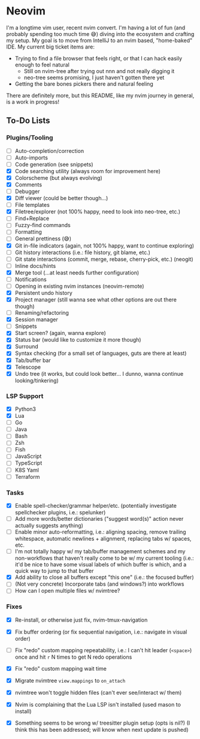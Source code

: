 # Neovim

I'm a longtime vim user, recent nvim convert. I'm having a lot of fun (and probably spending too much time 😅) diving into the ecosystem and crafting
my setup. My goal is to move from IntelliJ to an nvim based, "home-baked" IDE. My current big ticket items are:

* Trying to find a file browser that feels right, or that I can hack easily enough to feel natural
  * Still on nvim-tree after trying out nnn and not really digging it
  * neo-tree seems promising, I just haven't gotten there yet
* Getting the bare bones pickers there and natural feeling

There are definitely more, but this README, like my nvim journey in general, is a work in progress!

## To-Do Lists

### Plugins/Tooling

- [ ] Auto-completion/correction
- [ ] Auto-imports
- [ ] Code generation (see snippets)
- [x] Code searching utility (always room for improvement here)
- [x] Colorscheme (but always evolving)
- [x] Comments
- [ ] Debugger
- [x] Diff viewer (could be better though...)
- [ ] File templates
- [x] Filetree/explorer (not 100% happy, need to look into neo-tree, etc.)
- [ ] Find+Replace
- [ ] Fuzzy-find commands
- [ ] Formatting
- [ ] General prettiness (😅)
- [x] Git in-file indicators (again, not 100% happy, want to continue exploring)
- [ ] Git history interactions (i.e.: file history, git blame, etc.)
- [ ] Git state interactions (commit, merge, rebase, cherry-pick, etc.) (neogit)
- [ ] Inline docs/hints
- [x] Merge tool (...at least needs further configuration)
- [ ] Notifications
- [ ] Opening in existing nvim instances (neovim-remote)
- [x] Persistent undo history
- [x] Project manager (still wanna see what other options are out there though)
- [ ] Renaming/refactoring
- [x] Session manager
- [ ] Snippets
- [x] Start screen? (again, wanna explore)
- [x] Status bar (would like to customize it more though)
- [x] Surround
- [x] Syntax checking (for a small set of languages, guts are there at least)
- [x] Tab/buffer bar
- [x] Telescope
- [x] Undo tree (it works, but could look better... I dunno, wanna continue looking/tinkering)

### LSP Support

- [x] Python3
- [x] Lua
- [ ] Go
- [ ] Java
- [ ] Bash
- [ ] Zsh
- [ ] Fish
- [ ] JavaScript
- [ ] TypeScript
- [ ] K8S Yaml
- [ ] Terraform

### Tasks

- [x] Enable spell-checker/grammar helper/etc. (potentially investigate
      spellchecker plugins, i.e.: spelunker)
- [ ] Add more words/better dictionaries ("suggest word(s)" action never actually
      suggests anything)
- [ ] Enable minor auto-reformatting, i.e.: aligning spacing, remove trailing
      whitespace, automatic newlines + alignment, replacing tabs w/ spaces, etc.
- [ ] I'm not totally happy w/ my tab/buffer management schemes and my
      non-workflows that haven't really come to be w/ my current tooling (i.e.:
      it'd be nice to have some visual labels of which buffer is which, and a
      quick way to jump to that buffer
- [x] Add ability to close all buffers except "this one" (i.e.: the focused buffer)
- [ ] (Not very concrete) Incorporate tabs (and windows?) into workflows
- [ ] How can I open multiple files w/ nvimtree?

### Fixes

- [x] Re-install, or otherwise just fix, nvim-tmux-navigation
- [x] Fix buffer ordering (or fix sequential navigation, i.e.: navigate in visual
      order)
- [ ] Fix "redo" custom mapping repeatability, i.e.: I can't hit leader (`<space>`)
      once and hit `r` N times to get N redo operations
- [x] Fix "redo" custom mapping wait time
- [x] Migrate nvimtree `view.mappings` to `on_attach`
- [x] nvimtree won't toggle hidden files (can't ever see/interact w/ them)
- [x] Nvim is complaining that the Lua LSP isn't installed (used mason to install)
- [x] Something seems to be wrong w/ treesitter plugin setup (opts is nil?)
      (I think this has been addressed; will know when next update is pushed)

